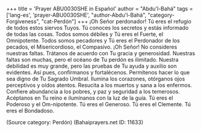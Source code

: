 +++
title = 'Prayer ABU0030SHE in Español'
author = "Abdu'l-Bahá"
tags = ['lang-es', 'prayer-ABU0030SHE', "author-Abdu'l-Bahá", "category-Forgiveness", "cat-Perdón"]
+++
¡Oh Señor perdonador! Tú eres el refugio de todos estos siervos Tuyos. Tú conoces los secretos y estás informado de todas las cosas. Todos somos débiles y Tú eres el Fuerte, el Omnipotente. Todos somos pecadores y Tú eres el Perdonador de los pecados, el Misericordioso, el Compasivo. ¡Oh Señor! No consideres nuestras faltas. Trátanos de acuerdo con Tu gracia y generosidad. Nuestras faltas son muchas, pero el océano de Tu perdón es ilimitado. Nuestra debilidad es muy grande, pero las pruebas de Tu ayuda y auxilio son evidentes. Así pues, confírmanos y fortalécenos. Permítenos hacer lo que sea digno de Tu Sagrado Umbral. Ilumina los corazones, otórganos ojos perceptivos y oídos atentos. Resucita a los muertos y sana a los enfermos. Confiere abundancia a los pobres, y paz y seguridad a los temerosos. Acéptanos en Tu reino e ilumínanos con la luz de la guía. Tú eres el Poderoso y el Om-nipotente. Tú eres el Generoso. Tú eres el Clemente. Tú eres el Bondadoso.

(Source category: Perdón)
(Bahaiprayers.net ID: 11633)
